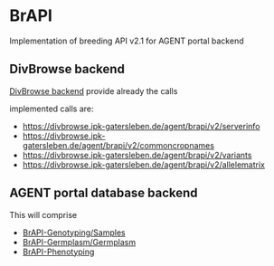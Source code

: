 # BrAPI
Implementation of breeding API v2.1 for AGENT portal backend
## DivBrowse backend

[DivBrowse backend](https://divbrowse.ipk-gatersleben.de/agent/brapi/v2/) provide already the calls

implemented calls are:

- https://divbrowse.ipk-gatersleben.de/agent/brapi/v2/serverinfo
- https://divbrowse.ipk-gatersleben.de/agent/brapi/v2/commoncropnames
- https://divbrowse.ipk-gatersleben.de/agent/brapi/v2/variants
- https://divbrowse.ipk-gatersleben.de/agent/brapi/v2/allelematrix

## AGENT portal database backend
This will comprise
- [BrAPI-Genotyping/Samples](https://github.com/plantbreeding/BrAPI/tree/brapi-V2.1/Specification/BrAPI-Genotyping)
- [BrAPI-Germplasm/Germplasm](https://github.com/plantbreeding/BrAPI/tree/brapi-V2.1/Specification/BrAPI-Germplasm/Germplasm)
- [BrAPI-Phenotyping](https://github.com/plantbreeding/BrAPI/tree/brapi-V2.1/Specification/BrAPI-Phenotyping)

#


